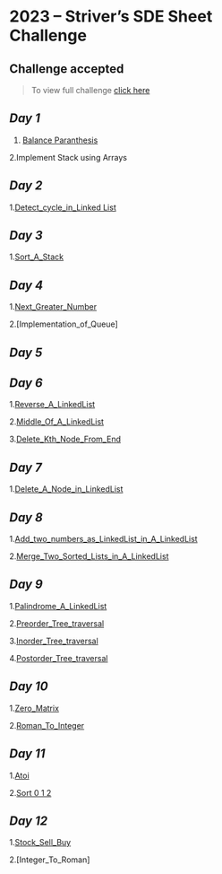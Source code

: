 # 2023 – Striver’s SDE Sheet Challenge
## Challenge accepted

> To view full challenge [click here](https://takeuforward.org/interviews/strivers-sde-sheet-challenge-2023/)


## *Day 1*
1. [Balance Paranthesis](https://takeuforward.org/data-structure/check-for-balanced-parentheses/)

  2.Implement Stack using Arrays

## *Day 2*
1.[Detect_cycle_in_Linked List](https://www.codingninjas.com/codestudio/problems/cycle-detection-in-a-singly-linked-list_8230683?challengeSlug=striver-sde-challenge)

## *Day 3*
1.[Sort_A_Stack](https://www.codingninjas.com/codestudio/problems/sort-a-stack_985275?topList=striver-sde-sheet-problems&utm_source=striver&utm_medium=website&leftPanelTab=1)

## *Day 4*
1.[Next_Greater_Number](https://www.codingninjas.com/codestudio/problems/next-greater-element_8230718?challengeSlug=striver-sde-challenge)

2.[Implementation_of_Queue]

## *Day 5*

## *Day 6*
1.[Reverse_A_LinkedList](https://www.codingninjas.com/codestudio/problems/reverse-linked-list_8230724?challengeSlug=striver-sde-challenge&leftPanelTab=1)

2.[Middle_Of_A_LinkedList](https://www.codingninjas.com/codestudio/problems/middle-of-linked-list_8230764?challengeSlug=striver-sde-challenge)

3.[Delete_Kth_Node_From_End](https://www.codingninjas.com/codestudio/problems/delete-kth-node-from-end_8230725?challengeSlug=striver-sde-challenge&leftPanelTab=1)


## *Day 7*
1.[Delete_A_Node_in_LinkedList](https://www.codingninjas.com/codestudio/problems/delete-node-in-a-linked-list_8230813?challengeSlug=striver-sde-challenge&leftPanelTab=1)


## *Day 8*
1.[Add_two_numbers_as_LinkedList_in_A_LinkedList](https://www.codingninjas.com/codestudio/problems/add-two-numbers-as-linked-lists_8230833?challengeSlug=striver-sde-challenge&leftPanelTab=1)

2.[Merge_Two_Sorted_Lists_in_A_LinkedList](https://www.codingninjas.com/codestudio/problems/merge-two-sorted-linked-lists_8230729?challengeSlug=striver-sde-challenge&leftPanelTab=1)

## *Day 9*
1.[Palindrome_A_LinkedList](https://www.codingninjas.com/codestudio/problems/palindrome-linked-list_8230717?challengeSlug=striver-sde-challenge&leftPanelTab=1)

2.[Preorder_Tree_traversal](https://www.codingninjas.com/codestudio/problems/preorder-traversal_8230856?challengeSlug=striver-sde-challenge&leftPanelTab=1)

3.[Inorder_Tree_traversal](https://www.codingninjas.com/codestudio/problems/inorder-traversal_8230857?challengeSlug=striver-sde-challenge)

4.[Postorder_Tree_traversal](https://www.codingninjas.com/codestudio/problems/postorder-traversal_8230858?challengeSlug=striver-sde-challenge&leftPanelTab=1)


## *Day 10*
1.[Zero_Matrix](https://www.codingninjas.com/codestudio/problems/set-matrix-zeros_8230862?challengeSlug=striver-sde-challenge)

2.[Roman_To_Integer](https://www.codingninjas.com/codestudio/problems/981308?topList=striver-sde-sheet-problems&utm_source=striver&utm_medium=website&leftPanelTab=1)


## *Day 11*
1.[Atoi](https://www.codingninjas.com/codestudio/problems/981270?topList=striver-sde-sheet-problems&utm_source=striver&utm_medium=website&leftPanelTab=1)

2.[Sort 0 1 2](https://www.codingninjas.com/codestudio/problems/631055?topList=striver-sde-sheet-problems&utm_source=striver&utm_medium=website&leftPanelTab=1)


## *Day 12*

1.[Stock_Sell_Buy](https://www.codingninjas.com/codestudio/problems/893405?topList=striver-sde-sheet-problems&utm_source=striver&utm_medium=website&leftPanelTab=1)

2.[Integer_To_Roman]